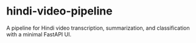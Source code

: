 # hindi-video-pipeline
A pipeline for Hindi video transcription, summarization, and classification with a minimal FastAPI UI.
